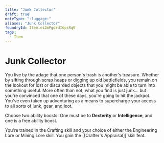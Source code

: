 ```yaml
---
title: "Junk Collector"
draft: true
noteType: ":luggage:"
aliases: "Junk Collector"
foundryId: Item.ei2mPgdrdI6psRqV
tags:
  - Item
---
```


# Junk Collector

You live by the adage that one person's trash is another's treasure. Whether by sifting through scrap heaps or digging up old battlefields, you remain on the lookout for lost or discarded objects that you might be able to turn into something useful. More often than not, what you find is just junk... but you're convinced that one of these days, you're going to hit the jackpot. You've even taken up adventuring as a means to supercharge your access to all sorts of junk, gear, and loot.

Choose two ability boosts. One must be to **Dexterity** or **Intelligence**, and one is a free ability boost.

You're trained in the Crafting skill and your choice of either the Engineering Lore or Mining Lore skill. You gain the [[Crafter's Appraisal]] skill feat.
